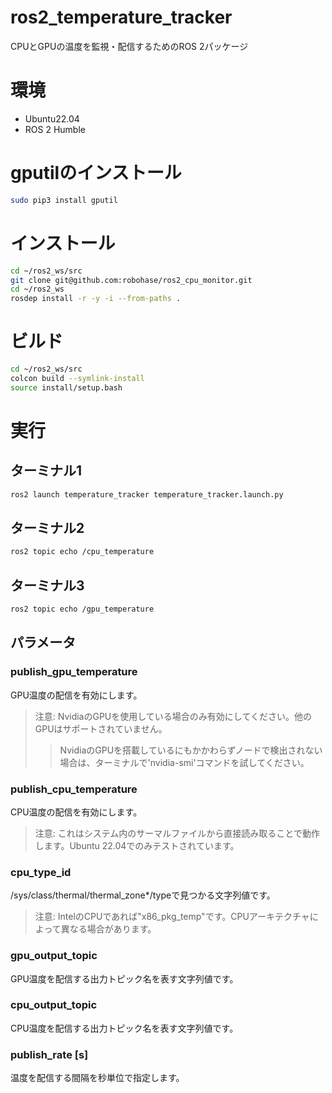 # ros2_temperature_tracker
CPUとGPUの温度を監視・配信するためのROS 2パッケージ

# 環境
- Ubuntu22.04
- ROS 2 Humble 

# gputilのインストール
```bash
sudo pip3 install gputil
```

# インストール
```bash
cd ~/ros2_ws/src
git clone git@github.com:robohase/ros2_cpu_monitor.git
cd ~/ros2_ws
rosdep install -r -y -i --from-paths .
```

# ビルド
```bash
cd ~/ros2_ws/src
colcon build --symlink-install
source install/setup.bash
```

# 実行
## ターミナル1
```bash
ros2 launch temperature_tracker temperature_tracker.launch.py
```

## ターミナル2 
```bash
ros2 topic echo /cpu_temperature
```

## ターミナル3
```bash
ros2 topic echo /gpu_temperature
```


## パラメータ
### publish_gpu_temperature
GPU温度の配信を有効にします。

>注意: NvidiaのGPUを使用している場合のみ有効にしてください。他のGPUはサポートされていません。
>>NvidiaのGPUを搭載しているにもかかわらずノードで検出されない場合は、ターミナルで'nvidia-smi'コマンドを試してください。

### publish_cpu_temperature
CPU温度の配信を有効にします。

>注意: これはシステム内のサーマルファイルから直接読み取ることで動作します。Ubuntu 22.04でのみテストされています。

### cpu_type_id
/sys/class/thermal/thermal_zone*/typeで見つかる文字列値です。

>注意: IntelのCPUであれば"x86_pkg_temp"です。CPUアーキテクチャによって異なる場合があります。

### gpu_output_topic
GPU温度を配信する出力トピック名を表す文字列値です。

### cpu_output_topic
CPU温度を配信する出力トピック名を表す文字列値です。

### publish_rate [s]
温度を配信する間隔を秒単位で指定します。